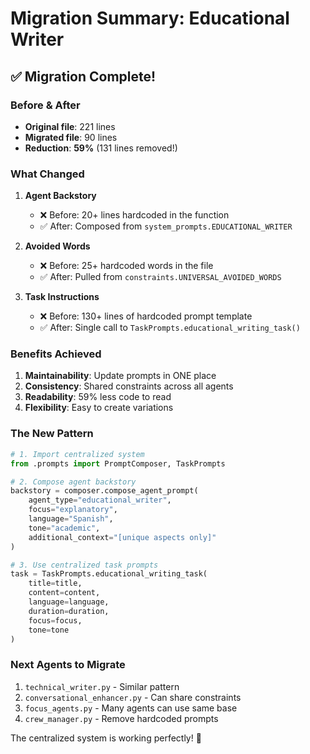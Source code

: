 # Migration Summary: Educational Writer

## ✅ Migration Complete!

### Before & After

- **Original file**: 221 lines
- **Migrated file**: 90 lines
- **Reduction**: **59%** (131 lines removed!)

### What Changed

1. **Agent Backstory**
   - ❌ Before: 20+ lines hardcoded in the function
   - ✅ After: Composed from `system_prompts.EDUCATIONAL_WRITER`

2. **Avoided Words**
   - ❌ Before: 25+ hardcoded words in the file
   - ✅ After: Pulled from `constraints.UNIVERSAL_AVOIDED_WORDS`

3. **Task Instructions**
   - ❌ Before: 130+ lines of hardcoded prompt template
   - ✅ After: Single call to `TaskPrompts.educational_writing_task()`

### Benefits Achieved

1. **Maintainability**: Update prompts in ONE place
2. **Consistency**: Shared constraints across all agents
3. **Readability**: 59% less code to read
4. **Flexibility**: Easy to create variations

### The New Pattern

```python
# 1. Import centralized system
from .prompts import PromptComposer, TaskPrompts

# 2. Compose agent backstory
backstory = composer.compose_agent_prompt(
    agent_type="educational_writer",
    focus="explanatory",
    language="Spanish",
    tone="academic",
    additional_context="[unique aspects only]"
)

# 3. Use centralized task prompts
task = TaskPrompts.educational_writing_task(
    title=title,
    content=content,
    language=language,
    duration=duration,
    focus=focus,
    tone=tone
)
```

### Next Agents to Migrate

1. `technical_writer.py` - Similar pattern
2. `conversational_enhancer.py` - Can share constraints
3. `focus_agents.py` - Many agents can use same base
4. `crew_manager.py` - Remove hardcoded prompts

The centralized system is working perfectly! 🎉